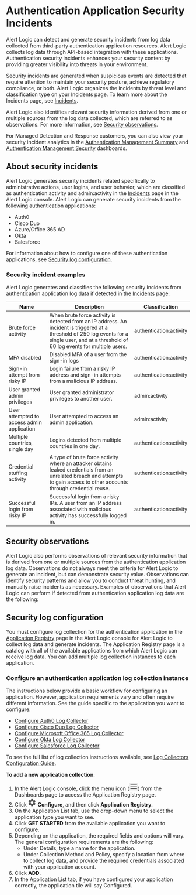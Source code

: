 # Authentication Application Security Incidents

Alert Logic can detect and generate security incidents from log data collected from third-party authentication application resources. Alert Logic collects log data through API-based integration with these applications. Authentication security incidents  enhances your security content by providing greater visibility into threats in your environment.

Security incidents are generated when  suspicious events are detected  that require attention to maintain your security posture, achieve regulatory compliance, or both. Alert Logic organizes the incidents by threat level and classification type on your Incidents page. To learn more about the Incidents page, see [Incidents](incidents.md).

Alert Logic also identifies relevant security information derived from one or multiple sources from the log data collected, which are referred to as observations. For more information, see [Security observations](#Security).

For Managed Detection and Response customers, you can also  view your security incident analytics in the [Authentication Management Summary](dashboard/authentication-management-summary.md) and [Authentication Management Security](dashboard/authentication-management-security.md) dashboards.

## About security incidents

Alert Logic generates security incidents related specifically to administrative actions, user logins, and user behavior, which are classified as authentication:activity and admin:activity in the  [Incidents](incidents.md) page in the Alert Logic console. Alert Logic can generate security incidents from the following authentication applications:

* Auth0
* Cisco Duo
* Azure/Office 365 AD
* Okta
* Salesforce

For information about how to configure one of these authentication applications, see [Security log configuration](#Security2).

### Security incident examples

Alert Logic generates and classifies the following security incidents from authentication application log data if detected in the [Incidents](incidents.md) page:

| Name | Description | Classification |
|---|---|---|
| Brute force activity ​ | When brute force activity is detected from an IP address. An incident is triggered at a threshold of 250 log events for a single user, and at a threshold of 60 log events for multiple users. | authentication:activity​ |
| MFA disabled​ | Disabled MFA of a user from the sign-in logs | authentication:activity​ |
| Sign-in attempt from risky IP​ | Login failure from a risky IP address and sign-in attempts from a malicious IP address. | authentication:activity​ |
| User granted admin privileges | User granted administrator privileges to another user. | admin:activity​ |
| User attempted to access admin application | User attempted to access an admin application. | admin:activity​ |
| Multiple countries, single day | Logins detected from multiple countries in one day. | authentication:activity |
| Credential stuffing activity | A type of brute force activity where an attacker obtains leaked credentials from an unrelated breach and attempts to gain access to other accounts through credential reuse. | authentication:activity |
| Successful login from risky IP | Successful login from a risky IPs. A user from an IP address associated with malicious activity has successfully logged in. | authentication:activity |

## Security observations

Alert Logic also performs observations of relevant security information that is derived from one or multiple sources from the authentication application log data. Observations do not always meet the criteria for Alert Logic to generate an incident, but can demonstrate security value. Observations can identify security patterns and allow you to conduct threat hunting, and manually raise incidents as necessary. Examples of observations that Alert Logic can perform if detected from authentication application log data are the following:

## Security log configuration

You  must configure log collection for the authentication application in the [Application Registry](../configure/application-registry.md) page in the Alert Logic console for Alert Logic to collect log data and generate incidents. The Application Registry page is a catalog with all of the available applications from which Alert Logic can receive log data. You can add multiple log collection instances to each application.

### Configure an authentication application log collection instance

The instructions below provide a basic workflow for configuring an application. However, application requirements vary and often require different information. See the guide specific to the application you want to configure:

* [Configure Auth0 Log Collector ](../configure/collectors/auth0.md)
* [Configure Cisco Duo Log Collector ](../configure/collectors/ciscoduo.md)
* [Configure Microsoft Office 365 Log Collector](../configure/collectors/o365.md)
* [Configure Okta Log Collector ](../configure/collectors/okta.md)
* [Configure Salesforce Log Collector](../configure/collectors/salesforce.md)

To see the full list of log collection instructions available, see [Log Collectors Configuration Guide](../configure/collectors/log-applications.md).

**To add a new application collection**:

1. In the Alert Logic console,  click the menu icon (![](../Resources/Images/dashboard/menu-icon.png)) from the Dashboards page to access the Application Registry page.
2. Click ![](../Resources/Images/dashboard/configure-icon.png) **Configure**, and then click **Application Registry**.
3. On the Application List tab, use the drop-down menu to select the application type you want to see.
4. Click **GET STARTED** from the available application you want to configure.
5. Depending on the application, the required fields and options will vary. The general configuration requirements are the following:
   * Under Details, type a name for the application.
   * Under Collection Method and Policy, specify a location from where to collect log data, and provide the required credentials associated with your application account.
7. Click **ADD**.
8. In the Application List tab, if you have configured your application correctly, the application tile will say Configured.
